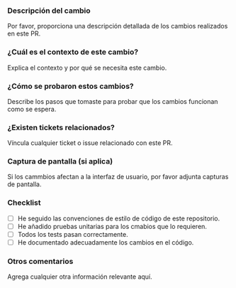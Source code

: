 ### Descripción del cambio
Por favor, proporciona una descripción detallada de los cambios realizados en este PR.

 ### ¿Cuál es el contexto de este cambio? 
 Explica el contexto y por qué se necesita este cambio. 
 
 ### ¿Cómo se probaron estos cambios? 
 Describe los pasos que tomaste para probar que los cambios funcionan como se espera. 
 
 ### ¿Existen tickets relacionados? 
 Víncula cualquier ticket o issue relacionado con este PR. 
 
 ### Captura de pantalla (si aplica) 
 Si los cammbios afectan a la interfaz de usuario, por favor adjunta capturas de pantalla. 
 
 ### Checklist
- [ ] He seguido las convenciones de estilo de código de este repositorio. 
- [ ] He añadido pruebas unitarias para los cmabios que lo requieren.
- [ ] Todos los tests pasan correctamente. 
- [ ] He documentado adecuadamente los cambios en el código. 

### Otros comentarios 
Agrega cualquier otra información relevante aquí.